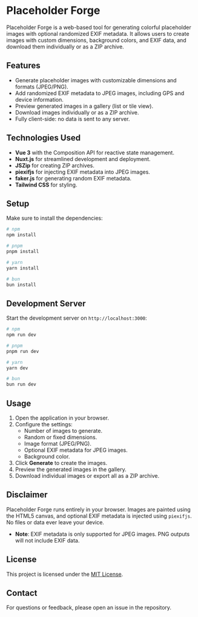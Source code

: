 # Placeholder Forge

Placeholder Forge is a web-based tool for generating colorful placeholder images with optional randomized EXIF metadata. It allows users to create images with custom dimensions, background colors, and EXIF data, and download them individually or as a ZIP archive.

## Features

- Generate placeholder images with customizable dimensions and formats (JPEG/PNG).
- Add randomized EXIF metadata to JPEG images, including GPS and device information.
- Preview generated images in a gallery (list or tile view).
- Download images individually or as a ZIP archive.
- Fully client-side: no data is sent to any server.

## Technologies Used

- **Vue 3** with the Composition API for reactive state management.
- **Nuxt.js** for streamlined development and deployment.
- **JSZip** for creating ZIP archives.
- **piexifjs** for injecting EXIF metadata into JPEG images.
- **faker.js** for generating random EXIF metadata.
- **Tailwind CSS** for styling.

## Setup

Make sure to install the dependencies:

```bash
# npm
npm install

# pnpm
pnpm install

# yarn
yarn install

# bun
bun install
```

## Development Server

Start the development server on `http://localhost:3000`:

```bash
# npm
npm run dev

# pnpm
pnpm run dev

# yarn
yarn dev

# bun
bun run dev
```

## Usage

1. Open the application in your browser.
2. Configure the settings:
   - Number of images to generate.
   - Random or fixed dimensions.
   - Image format (JPEG/PNG).
   - Optional EXIF metadata for JPEG images.
   - Background color.
3. Click **Generate** to create the images.
4. Preview the generated images in the gallery.
5. Download individual images or export all as a ZIP archive.

## Disclaimer

Placeholder Forge runs entirely in your browser. Images are painted using the HTML5 canvas, and optional EXIF metadata is injected using `piexifjs`. No files or data ever leave your device.

- **Note**: EXIF metadata is only supported for JPEG images. PNG outputs will not include EXIF data.

## License

This project is licensed under the [MIT License](LICENSE).

## Contact

For questions or feedback, please open an issue in the repository.